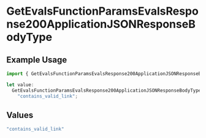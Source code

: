 # GetEvalsFunctionParamsEvalsResponse200ApplicationJSONResponseBodyType

## Example Usage

```typescript
import { GetEvalsFunctionParamsEvalsResponse200ApplicationJSONResponseBodyType } from "@orq-ai/node/models/operations";

let value:
  GetEvalsFunctionParamsEvalsResponse200ApplicationJSONResponseBodyType =
    "contains_valid_link";
```

## Values

```typescript
"contains_valid_link"
```
